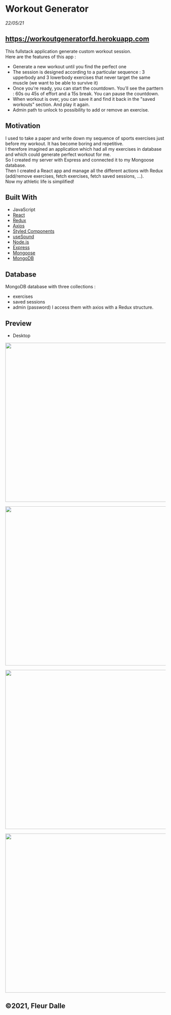 # Workout Generator

_22/05/21_

## https://workoutgeneratorfd.herokuapp.com

This fullstack application generate custom workout session. <br>
Here are the features of this app :

- Generate a new workout until you find the perfect one
- The session is designed according to a particular sequence : 3 upperbody and 3 lowerbody exercises that never target the same muscle (we want to be able to survive it)
- Once you're ready, you can start the countdown. You'll see the parttern : 60s ou 45s of effort and a 15s break. You can pause the countdown.
- When workout is over, you can save it and find it back in the "saved workouts" section. And play it again.
- Admin path to unlock to possibility to add or remove an exercise.

## Motivation

I used to take a paper and write down my sequence of sports exercises just before my workout. It has become boring and repetitive. <br>
I therefore imagined an application which had all my exercises in database and which could generate perfect workout for me. <br>
So I created my server with Express and connected it to my Mongoose database. <br>
Then I created a React app and manage all the different actions with Redux (add/remove exercises, fetch exercises, fetch saved sessions, ...). <br>
Now my athletic life is simplified!

## Built With

- JavaScript
- [React](https://fr.reactjs.org/)
- [Redux](https://redux.js.org/)
- [Axios](https://www.npmjs.com/package/axios)
- [Styled Components](https://styled-components.com/)
- [useSound](https://www.npmjs.com/package/use-sound)
- [Node.js](https://nodejs.org/en/)
- [Express](https://expressjs.com/)
- [Mongoose](https://mongoosejs.com/)
- [MongoDB](https://www.mongodb.com/)

## Database

MongoDB database with three collections :

- exercises
- saved sessions
- admin (password)
  I access them with axios with a Redux structure.

## Preview

- Desktop <br>

<p align="center">
  <a href="https://workoutgeneratorfd.herokuapp.com">
    <img src="https://user-images.githubusercontent.com/75179031/120809739-ae73ab80-c54a-11eb-9a8e-7cb36f235a4e.png" width="750" height="500">
  <a/>
</p>
  
<p align="center">
  <a href="https://workoutgeneratorfd.herokuapp.com">
    <img src="https://user-images.githubusercontent.com/75179031/120809761-b2073280-c54a-11eb-984c-913b592ed7ea.png" width="750" height="500">
  <a/>
</p>
    
<p align="center">
  <a href="https://workoutgeneratorfd.herokuapp.com">
    <img src="https://user-images.githubusercontent.com/75179031/120809744-afa4d880-c54a-11eb-9d83-6d943760f2f3.png" width="750" height="500">
  <a/>
</p>
      
<p align="center">
  <a href="https://workoutgeneratorfd.herokuapp.com">
    <img src="https://user-images.githubusercontent.com/75179031/120809755-b0d60580-c54a-11eb-9d16-5d12797bb2d9.png" width="750" height="500">
  <a/>
</p>

## ©2021, Fleur Dalle
